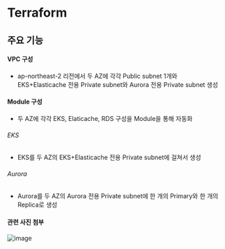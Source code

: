 # Terraform

## 주요 기능

#### VPC 구성
- ap-northeast-2 리전에서 두 AZ에 각각 Public subnet 1개와 EKS+Elasticache 전용 Private subnet와 Aurora 전용 Private subnet 생성

#### Module 구성
- 두 AZ에 각각 EKS, Elaticache, RDS 구성을 Module을 통해 자동화

###### EKS
- EKS를 두 AZ의 EKS+Elasticache 전용 Private subnet에 걸쳐서 생성

###### Aurora
- Aurora를 두 AZ의 Aurora 전용 Private subnet에 한 개의 Primary와 한 개의 Replica로 생성

#### 관련 사진 첨부

![image](https://github.com/user-attachments/assets/8a736b7c-2456-444d-971d-3e3bf5ea4307)
